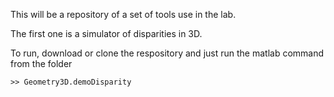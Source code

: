 This will be a repository of a set of tools use in the lab. 

The first one is a simulator of disparities in 3D.

To run, download or clone the respository and just run the matlab command from the folder 
```
>> Geometry3D.demoDisparity
```
